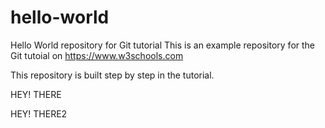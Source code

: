 # hello-world
Hello World repository for Git tutorial
This is an example repository for the Git tutoial on https://www.w3schools.com

This repository is built step by step in the tutorial.

HEY! THERE

HEY! THERE2
